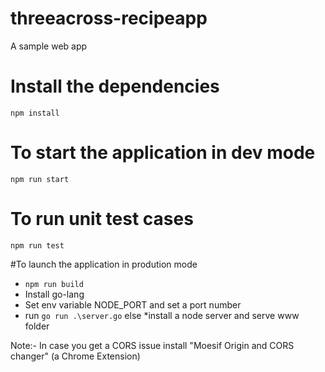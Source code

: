 # threeacross-recipeapp
A sample web app

# Install the dependencies
```npm install```

# To start the application in dev mode
```npm run start```

# To run unit test cases
```npm run test```

#To launch the application in prodution mode
* ```npm run build```
* Install go-lang
* Set env variable NODE_PORT and set a port number
* run ```go run .\server.go```
else 
*install a node server and serve www folder

Note:- In case you get a CORS issue install "Moesif Origin and CORS changer" (a Chrome Extension)